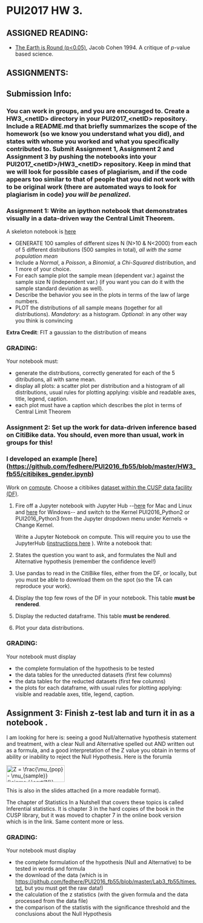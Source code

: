 # PUI2017 HW 3.

## ASSIGNED READING:

- [The Earth is Round (p<0.05)](http://ist-socrates.berkeley.edu/~maccoun/PP279_Cohen1.pdf), Jacob Cohen 1994. A critique of _p_-value based science. 


## ASSIGNMENTS:

## Submission Info:
### You can work in groups, and you are encouraged to. Create a HW3\_\<netID> directory in your PUI2017\_\<netID> repository. Include a README.md that briefly summarizes the scope of the homework (so we know you understand what you did), and states with whome you worked and what you specifically contributed to.  Submit Assignment 1, Assignment 2 and Assignment 3 by pushing the notebooks into your PUI2017\_\<netID>/HW3\_\<netID>  repository.  Keep in mind that we will look for possible cases of plagiarism, and if the code appears too similar to that of people that you did not work with to be original work (there are automated ways to look for plagiarism in code) *you will be penalized*. 


### Assignment 1: Write an ipython notebook that demonstrates visually in a data-driven way the Central Limit Theorem. 
A skeleton notebook is [here](https://github.com/fedhere/PUI2017_fb55/blob/master/HW3_fb55/Assignment1.ipynb)

- GENERATE  100 samples of different sizes N (N>10 & N<2000) from each of 5 different distributions (500 samples in total), _all with the same population mean_
- Include a _Normal_, a _Poisson_, a _Binomial_, a _Chi-Squared_ distribution, and 1 more of your choice.    
- For each sample plot the sample mean (dependent var.) against the sample size N (independent var.) (if you want you can do it with the sample standard deviation as well). 
- Describe the behavior you see in the plots in terms of the law of large numbers.
- PLOT the distributions of all sample means (together for all distributions). _Mandatory_: as a histogram. _Optional_: in any other way you think is convincing
 
__Extra Credit__: FIT a gaussian to the distribution of means            

### GRADING: 

Your notebook must: 
- generate the distributions, correctly generated for each of the 5 ditributions, all with same mean.
- display all plots: a scatter plot per distribution and a histogram of all distributions, usual rules for plotting applying: visible and readable axes, title, legend, caption. 
- each plot must have a caption which describes the plot in terms of Central Limit Theorem


### Assignment 2: Set up the work for data-driven inference based on CitiBike data. You should, even more than usual, work in groups for this!

### I developed an example [here] (https://github.com/fedhere/PUI2016_fb55/blob/master/HW3_fb55/citibikes_gender.ipynb)

  
Work on [compute](https://github.com/fedhere/PUI2016_fb55/blob/master/computationalResources.md). 
Choose a citibikes [dataset within the CUSP data facility (DF)](https://datahub.cusp.nyu.edu/dataset).

1. Fire off a Jupyter notebook with Jupyter Hub --[here](https://datahub.cusp.nyu.edu/documents/guides/Jupyter_Notebook_from_your_browser_Mac.pdf) for Mac and Linux and [here](https://datahub.cusp.nyu.edu/documents/guides/Jupyter_Notebook_from_your_browser_Windows.pdf) for Windows--
and switch to the Kernel PUI2016_Python2 or PUI2016_Python3 from the Jupyter dropdown menu under Kernels -> Change Kernel.

   Write a Jupyter Notebook on compute. This will require you to use the JupyterHub ([instructions here](https://datahub.cusp.nyu.edu/documents/guides/Jupyter_Notebook_from_your_browser_Mac.pdf) ). Write a notebook that:

2. States the question you want to ask, and formulates the Null and Alternative hypothesis (remember the confidence level!)
3. Use pandas to read in the CitiBike files, either from the DF, or locally, but you must be able to download them on the spot (so the TA can reproduce your work). 
3. Display the top few rows of the DF in your notebook. This table __must be rendered__.
5. Display the reducted dataframe. This table __must be rendered__.
6. Plot your data distributions.

### GRADING: 

Your notebook must display
- the complete formulation of the hypothesis to be tested
- the data tables for the unreducted datasets (first few columns)
- the data tables for the reducted datasets (first few columns)
- the plots for each dataframe, with usual rules for plotting applying: visible and readable axes, title, legend, caption. 

## Assignment 3: Finish z-test lab and turn it in as a notebook .

I am looking for here is: seeing a good Null/alternative hypothesis statement and treatment, with a clear Null and Alternative spelled out AND written out as a formula, and a good interpretation of the Z value you obtain in terms of ability or inability to reject the Null Hypothesis. 
Here is the forumla

<img src="http://www.sciweavers.org/tex2img.php?eq=Z%20%3D%20%5Cfrac%7B%5Cmu_%7Bpop%7D%20-%20%5Cmu_%7Bsample%7D%7D%7B%5Csigma%20%2F%20%5Csqrt%7BN%7D%7D&bc=White&fc=Black&im=jpg&fs=12&ff=arev&edit=0" align="center" border="0" alt="Z = \frac{\mu_{pop} - \mu_{sample}}{\sigma / \sqrt{N}}" width="154" height="44" /> 

This is also in the slides attached (in a more readable format).

The chapter of Statistics In a Nutshell that covers these topics is called Inferential statistics. It is chapter 3 in the hard copies of the book in the CUSP library, but it was moved to chapter 7 in the online book version which is in the link. Same content more or less.


### GRADING: 

Your notebook must display
- the complete formulation of the hypothesis (Null and Alternative) to be tested in words and formula
- the download of the data (which is in https://github.com/fedhere/PUI2016_fb55/blob/master/Lab3_fb55/times.txt, but you must get the raw data!)
- the calculation of the z statistics (with the given formula and the data processed from the data file)
- the comparison of the statistis with the significance threshold and the conclusions about the Null Hypothesis

